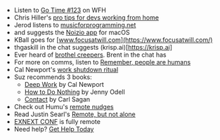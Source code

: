 - Listen to [Go Time #123](https://changelog.com/gotime/123) on WFH
- Chris Hiller's [pro tips for devs working from home](https://changelog.com/posts/pro-tips-for-devs-working-at-home)
- Jerod listens to [musicforprogramming.net](https://musicforprogramming.net)
- and suggests the [Noizio app](https://noiz.io) for macOS
- KBall goes for [www.focusatwill.com](https://www.focusatwill.com/)
- thgaskill in the chat suggests (krisp.ai)[https://krisp.ai]
- Ever heard of [brothel creepers](https://en.wikipedia.org/wiki/Brothel_creeper). Brent in the chat has
- For more on comms, listen to [Remember, people are humans](https://changelog.com/jsparty/93)
- Cal Newport's [work shutdown ritual](https://www.calnewport.com/blog/2009/06/08/drastically-reduce-stress-with-a-work-shutdown-ritual/)
- Suz recommends 3 books:
  - [Deep Work](https://www.amazon.com/Deep-Work-Focused-Success-Distracted/dp/1455586692) by Cal Newport
  - [How to Do Nothing](https://www.amazon.com/dp/1612197493) by Jenny Odell
  - [Contact](https://www.amazon.com/Contact-Carl-Sagan/dp/0671004107) by Carl Sagan
- Check out Humu's [remote nudges](https://humu.com/remote-nudges/)
- Read Justin Searl's [Remote, but not alone](https://blog.testdouble.com/posts/2020-03-19-remote-but-not-alone/)
- [EXNEXT CONF](https://www.esnextconf.com/) is fully remote
- Need help? [Get Help Today](https://www.thehotline.org/help/)